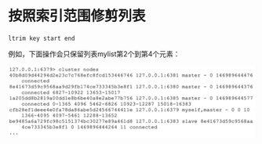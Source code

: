 # 按照索引范围修剪列表

```text
ltrim key start end
```

例如，下面操作会只保留列表mylist第2个到第4个元素：

![](../../.gitbook/assets/image%20%28205%29.png)

